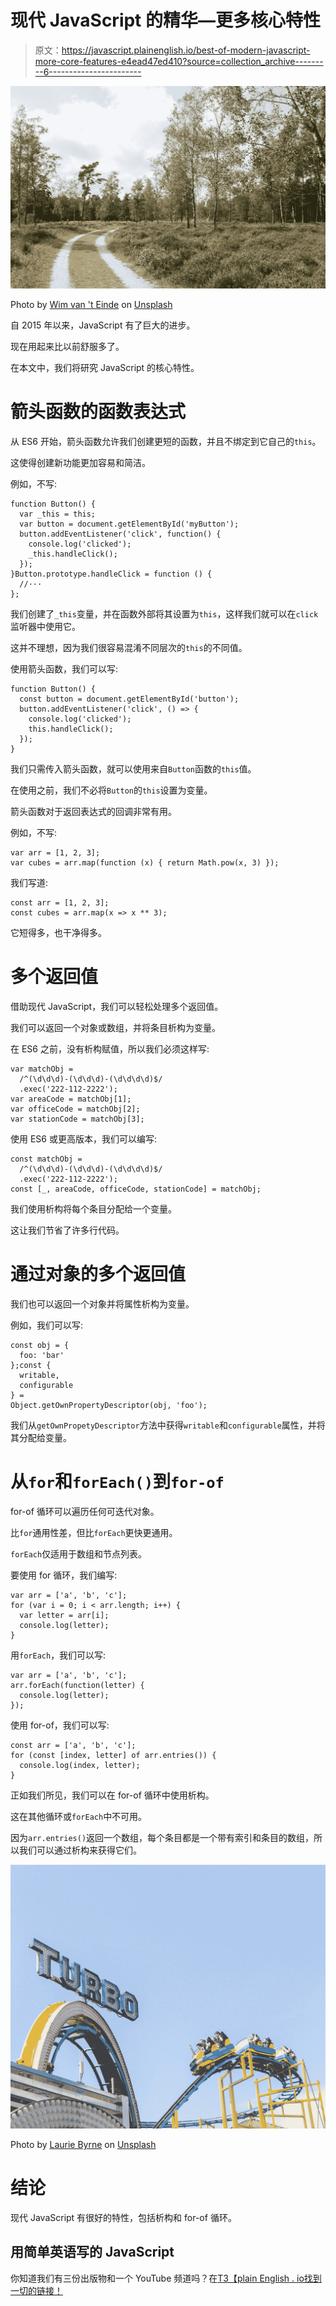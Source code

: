 # 现代 JavaScript 的精华—更多核心特性

> 原文：<https://javascript.plainenglish.io/best-of-modern-javascript-more-core-features-e4ead47ed410?source=collection_archive---------6----------------------->

![](img/5b6844f32b865999f62236e668d34f47.png)

Photo by [Wim van 't Einde](https://unsplash.com/@wimvanteinde?utm_source=medium&utm_medium=referral) on [Unsplash](https://unsplash.com?utm_source=medium&utm_medium=referral)

自 2015 年以来，JavaScript 有了巨大的进步。

现在用起来比以前舒服多了。

在本文中，我们将研究 JavaScript 的核心特性。

# 箭头函数的函数表达式

从 ES6 开始，箭头函数允许我们创建更短的函数，并且不绑定到它自己的`this`。

这使得创建新功能更加容易和简洁。

例如，不写:

```
function Button() {
  var _this = this;
  var button = document.getElementById('myButton');
  button.addEventListener('click', function() {
    console.log('clicked');
    _this.handleClick(); 
  });
}Button.prototype.handleClick = function () {
  //···
};
```

我们创建了`_this`变量，并在函数外部将其设置为`this`，这样我们就可以在`click`监听器中使用它。

这并不理想，因为我们很容易混淆不同层次的`this`的不同值。

使用箭头函数，我们可以写:

```
function Button() {
  const button = document.getElementById('button');
  button.addEventListener('click', () => {
    console.log('clicked');
    this.handleClick();
  });
}
```

我们只需传入箭头函数，就可以使用来自`Button`函数的`this`值。

在使用之前，我们不必将`Button`的`this`设置为变量。

箭头函数对于返回表达式的回调非常有用。

例如，不写:

```
var arr = [1, 2, 3];
var cubes = arr.map(function (x) { return Math.pow(x, 3) });
```

我们写道:

```
const arr = [1, 2, 3];
const cubes = arr.map(x => x ** 3);
```

它短得多，也干净得多。

# 多个返回值

借助现代 JavaScript，我们可以轻松处理多个返回值。

我们可以返回一个对象或数组，并将条目析构为变量。

在 ES6 之前，没有析构赋值，所以我们必须这样写:

```
var matchObj =
  /^(\d\d\d)-(\d\d\d)-(\d\d\d\d)$/
  .exec('222-112-2222');
var areaCode = matchObj[1];
var officeCode = matchObj[2];
var stationCode = matchObj[3];
```

使用 ES6 或更高版本，我们可以编写:

```
const matchObj =
  /^(\d\d\d)-(\d\d\d)-(\d\d\d\d)$/
  .exec('222-112-2222');
const [_, areaCode, officeCode, stationCode] = matchObj;
```

我们使用析构将每个条目分配给一个变量。

这让我们节省了许多行代码。

# 通过对象的多个返回值

我们也可以返回一个对象并将属性析构为变量。

例如，我们可以写:

```
const obj = {
  foo: 'bar'
};const {
  writable,
  configurable
} =
Object.getOwnPropertyDescriptor(obj, 'foo');
```

我们从`getOwnPropetyDescriptor`方法中获得`writable`和`configurable`属性，并将其分配给变量。

# 从`for`和`forEach()`到`for-of`

for-of 循环可以遍历任何可迭代对象。

比`for`通用性差，但比`forEach`更快更通用。

`forEach`仅适用于数组和节点列表。

要使用 for 循环，我们编写:

```
var arr = ['a', 'b', 'c'];
for (var i = 0; i < arr.length; i++) {
  var letter = arr[i];
  console.log(letter);
}
```

用`forEach`，我们可以写:

```
var arr = ['a', 'b', 'c'];
arr.forEach(function(letter) {
  console.log(letter);
});
```

使用 for-of，我们可以写:

```
const arr = ['a', 'b', 'c'];
for (const [index, letter] of arr.entries()) {
  console.log(index, letter);
}
```

正如我们所见，我们可以在 for-of 循环中使用析构。

这在其他循环或`forEach`中不可用。

因为`arr.entries()`返回一个数组，每个条目都是一个带有索引和条目的数组，所以我们可以通过析构来获得它们。

![](img/64105c067412cc522967c38271b9800a.png)

Photo by [Laurie Byrne](https://unsplash.com/@lrb22?utm_source=medium&utm_medium=referral) on [Unsplash](https://unsplash.com?utm_source=medium&utm_medium=referral)

# 结论

现代 JavaScript 有很好的特性，包括析构和 for-of 循环。

## **用简单英语写的 JavaScript**

你知道我们有三份出版物和一个 YouTube 频道吗？在[T3【plain English . io找到一切的链接！](https://plainenglish.io/)